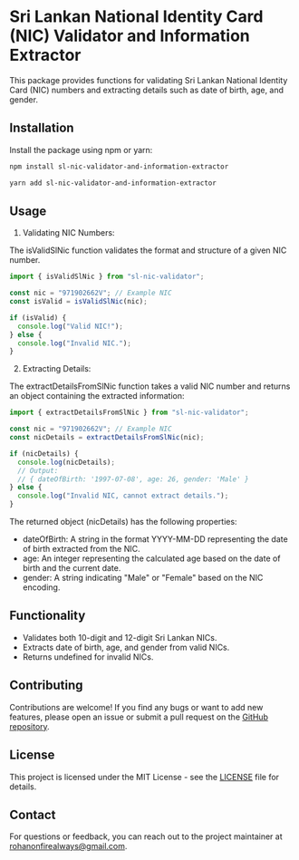 # Sri Lankan National Identity Card (NIC) Validator and Information Extractor

This package provides functions for validating Sri Lankan National Identity Card (NIC) numbers and extracting details such as date of birth, age, and gender.

## Installation

Install the package using npm or yarn:

```sh
npm install sl-nic-validator-and-information-extractor
```

```sh
yarn add sl-nic-validator-and-information-extractor
```

## Usage

1. Validating NIC Numbers:

The isValidSlNic function validates the format and structure of a given NIC number.

```javascript
import { isValidSlNic } from "sl-nic-validator";

const nic = "971902662V"; // Example NIC
const isValid = isValidSlNic(nic);

if (isValid) {
  console.log("Valid NIC!");
} else {
  console.log("Invalid NIC.");
}
```

2. Extracting Details:

The extractDetailsFromSlNic function takes a valid NIC number and returns an object containing the extracted information:

```javascript
import { extractDetailsFromSlNic } from "sl-nic-validator";

const nic = "971902662V"; // Example NIC
const nicDetails = extractDetailsFromSlNic(nic);

if (nicDetails) {
  console.log(nicDetails);
  // Output:
  // { dateOfBirth: '1997-07-08', age: 26, gender: 'Male' }
} else {
  console.log("Invalid NIC, cannot extract details.");
}
```

The returned object (nicDetails) has the following properties:

- dateOfBirth: A string in the format YYYY-MM-DD representing the date of birth extracted from the NIC.
- age: An integer representing the calculated age based on the date of birth and the current date.
- gender: A string indicating "Male" or "Female" based on the NIC encoding.

## Functionality

- Validates both 10-digit and 12-digit Sri Lankan NICs.
- Extracts date of birth, age, and gender from valid NICs.
- Returns undefined for invalid NICs.

## Contributing

Contributions are welcome! If you find any bugs or want to add new features, please open an issue or submit a pull request on the [GitHub repository](https://github.com/jayarajrohan/sl-nic-validator-and-information-extractor).

## License

This project is licensed under the MIT License - see the [LICENSE](LICENSE) file for details.

## Contact

For questions or feedback, you can reach out to the project maintainer at rohanonfirealways@gmail.com.
